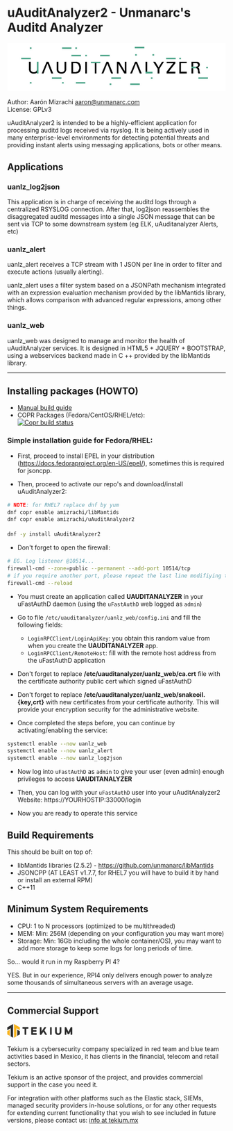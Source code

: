 # uAuditAnalyzer2 - Unmanarc's Auditd Analyzer

![uAuditAnalyzer](art/logo.jpg)

Author: Aarón Mizrachi <aaron@unmanarc.com>  
License: GPLv3  

uAuditAnalyzer2 is intended to be a highly-efficient application for processing auditd logs received via rsyslog. It is being actively used in many enterprise-level environments for detecting potential threats and providing instant alerts using messaging applications, bots or other means.

## Applications

### uanlz_log2json

This application is in charge of receiving the auditd logs through a centralized RSYSLOG connection. After that, log2json reassembles the disaggregated auditd messages into a single JSON message that can be sent via TCP to some downstream system (eg ELK, uAuditanalyzer Alerts, etc)

### uanlz_alert

uanlz_alert receives a TCP stream with 1 JSON per line in order to filter and execute actions (usually alerting).

uanlz_alert uses a filter system based on a JSONPath mechanism integrated with an expression evaluation mechanism provided by the libMantids library, which allows comparison with advanced regular expressions, among other things.

### uanlz_web

uanlz_web was designed to manage and monitor the health of uAuditAnalyzer services. It is designed in HTML5 + JQUERY + BOOTSTRAP, using a webservices backend made in C ++ provided by the libMantids library.



***
## Installing packages (HOWTO)


- [Manual build guide](BUILD.md)
- COPR Packages (Fedora/CentOS/RHEL/etc):  
[![Copr build status](https://copr.fedorainfracloud.org/coprs/amizrachi/uAuditAnalyzer2/package/uAuditAnalyzer2/status_image/last_build.png)](https://copr.fedorainfracloud.org/coprs/amizrachi/uAuditAnalyzer2/package/uAuditAnalyzer2/)

### Simple installation guide for Fedora/RHEL:

- First, proceed to install EPEL in your distribution (https://docs.fedoraproject.org/en-US/epel/), sometimes this is required for jsoncpp.

- Then, proceed to activate our repo's and download/install uAuditAnalyzer2:
```bash
# NOTE: for RHEL7 replace dnf by yum
dnf copr enable amizrachi/libMantids
dnf copr enable amizrachi/uAuditAnalyzer2

dnf -y install uAuditAnalyzer2
```

- Don't forget to open the firewall:

```bash
# EG. Log listener @10514... 
firewall-cmd --zone=public --permanent --add-port 10514/tcp
# if you require another port, please repeat the last line modifiying the port
firewall-cmd --reload
```

- You must create an application called **UAUDITANALYZER** in your uFastAuthD daemon (using the `uFastAuthD` web logged as `admin`)

- Go to file `/etc/uauditanalyzer/uanlz_web/config.ini` and fill the following fields:

    - `LoginRPCClient/LoginApiKey`: you obtain this random value from when you create the  **UAUDITANALYZER** app.
    - `LoginRPCClient/RemoteHost`: fill with the remote host address from the uFastAuthD application

- Don't forget to replace **/etc/uauditanalyzer/uanlz_web/ca.crt** file with the certificate authority public cert which signed uFastAuthD

- Don't forget to replace **/etc/uauditanalyzer/uanlz_web/snakeoil.{key,crt}** with new certificates from your certificate authority. This will provide your encryption security for the administrative website.

- Once completed the steps before, you can continue by activating/enabling the service:
```bash
systemctl enable --now uanlz_web
systemctl enable --now uanlz_alert
systemctl enable --now uanlz_log2json
```

- Now log into `uFastAuthD` as `admin` to give your user (even admin) enough privileges to access **UAUDITANALYZER** 

- Then, you can log with your `uFastAuthD` user into your uAuditAnalyzer2 Website: https://YOURHOSTIP:33000/login

- Now you are ready to operate this service


## Build Requirements 

This should be built on top of:

- libMantids libraries (2.5.2) - https://github.com/unmanarc/libMantids
- JSONCPP (AT LEAST v1.7.7, for RHEL7 you will have to build it by hand or install an external RPM)
- C++11

## Minimum System Requirements

- CPU: 1 to N processors (optimized to be multithreaded)
- MEM: Min: 256M (depending on your configuration you may want more)
- Storage: Min: 16Gb including the whole container/OS), you may want to add more storage to keep some logs for long periods of time.

So... would it run in my Raspberry PI 4? 

YES. But in our experience, RPI4 only delivers enough power to analyze some thousands of simultaneous servers with an average usage.

***

## Commercial Support
   
          
![Tekium](art/tekium_slogo.jpeg)

Tekium is a cybersecurity company specialized in red team and blue team activities based in Mexico, it has clients in the financial, telecom and retail sectors.

Tekium is an active sponsor of the project, and provides commercial support in the case you need it.

For integration with other platforms such as the Elastic stack, SIEMs, managed security providers in-house solutions, or for any other requests for extending current functionality that you wish to see included in future versions, please contact us: [info at tekium.mx](mailto:info@tekium.mx)

